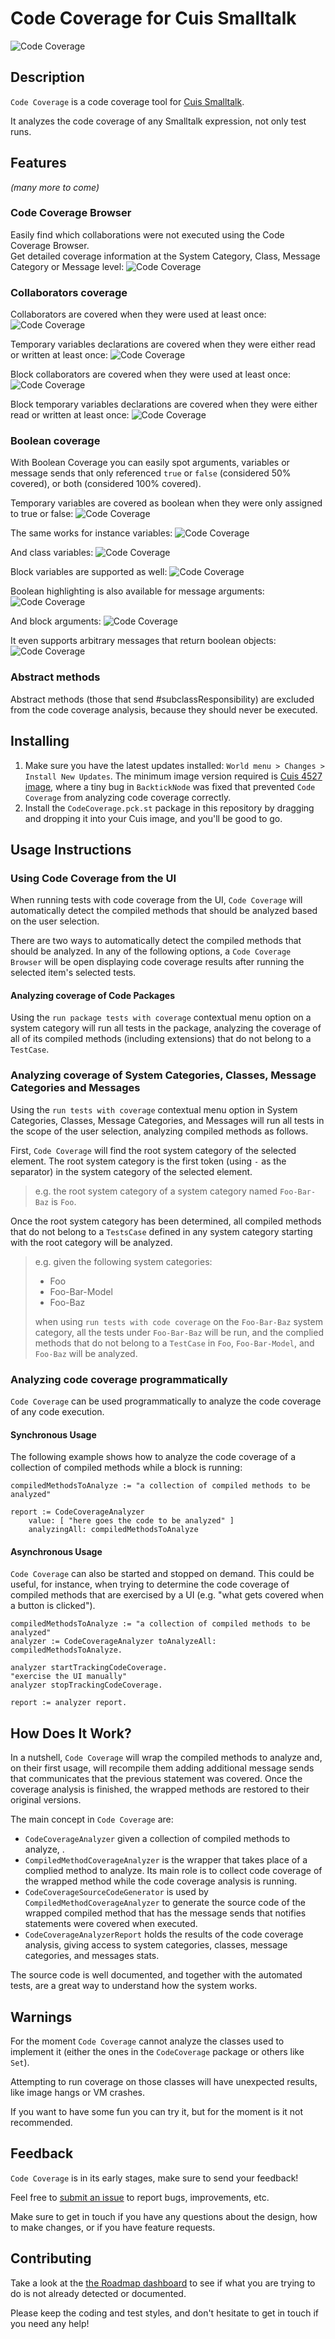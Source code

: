 # Code Coverage for Cuis Smalltalk

![Code Coverage](assets/cuis-code-coverage.png)

## Description
`Code Coverage` is a code coverage tool for [Cuis Smalltalk](https://github.com/Cuis-Smalltalk/Cuis-Smalltalk-Dev).

It analyzes the code coverage of any Smalltalk expression, not only test runs.

## Features
_(many more to come)_

### Code Coverage Browser
Easily find which collaborations were not executed using the Code Coverage Browser.  
Get detailed coverage information at the System Category, Class, Message Category or Message level:
![Code Coverage](assets/demo-code-highlighting.png)

### Collaborators coverage
Collaborators are covered when they were used at least once:
![Code Coverage](assets/demo-collaborators-highlighting.png)

Temporary variables declarations are covered when they were either read or written at least once:
![Code Coverage](assets/demo-temporaries-declaration-highlighting.png)

Block collaborators are covered when they were used at least once:
![Code Coverage](assets/demo-block-collaborators-highlighting.png)

Block temporary variables declarations are covered when they were either read or written at least once:
![Code Coverage](assets/demo-block-temporaries-declaration-highlighting.png)

### Boolean coverage
With Boolean Coverage you can easily spot arguments, variables or message sends that only referenced `true` or `false`
(considered 50% covered), or both (considered 100% covered). 

Temporary variables are covered as boolean when they were only assigned to true or false:
![Code Coverage](assets/demo-boolean-temporary-variables.png)

The same works for instance variables:
![Code Coverage](assets/demo-boolean-instance-variables.png)

And class variables:
![Code Coverage](assets/demo-boolean-class-variables.png)

Block variables are supported as well:
![Code Coverage](assets/demo-boolean-block-temporary-variables.png)

Boolean highlighting is also available for message arguments:
![Code Coverage](assets/demo-boolean-message-arguments.png)

And block arguments:
![Code Coverage](assets/demo-boolean-block-arguments.png)

It even supports arbitrary messages that return boolean objects:
![Code Coverage](assets/demo-boolean-message-sends.png)

### Abstract methods

Abstract methods (those that send #subclassResponsibility) are excluded from the code coverage analysis, because they 
should never be executed.

## Installing

1. Make sure you have the latest updates installed: `World menu > Changes > Install New Updates`.
The minimum image version required is [Cuis 4527 image](https://github.com/Cuis-Smalltalk/Cuis-Smalltalk-Dev/blob/master/CoreUpdates/4527-CuisCore-NicolasPapagnaMaldonado-2021Jan20-17h23m-NPM.001.cs.st),
where a tiny bug in `BacktickNode` was fixed that prevented `Code Coverage` from analyzing code coverage correctly.
2. Install the `CodeCoverage.pck.st` package in this repository by dragging and dropping it into your Cuis image, and you'll be good to go.

## Usage Instructions
### Using Code Coverage from the UI
When running tests with code coverage from the UI, `Code Coverage` will automatically detect the compiled methods that 
should be analyzed based on the user selection.

There are two ways to automatically detect the compiled methods that should be analyzed.
In any of the following options, a `Code Coverage Browser` will be open displaying code coverage results after running 
the selected item's selected tests.

#### Analyzing coverage of Code Packages
Using the `run package tests with coverage` contextual menu option on a system category will run all tests in the
package, analyzing the coverage of all of its compiled methods (including extensions) that do not belong to a
`TestCase`.

### Analyzing coverage of System Categories, Classes, Message Categories and Messages
Using the `run tests with coverage` contextual menu option in System Categories, Classes, Message Categories, and Messages
will run all tests in the scope of the user selection, analyzing compiled methods as follows.

First, `Code Coverage` will find the root system category of the selected element.
The root system category is the first token (using `-` as the separator) in the system category of the selected element.

> e.g. the root system category of a system category named `Foo-Bar-Baz` is `Foo`.

Once the root system category has been determined, all compiled methods that do not belong to a `TestsCase` defined in 
any system category starting with the root category will be analyzed.

> e.g. given the following system categories:
> * Foo
> * Foo-Bar-Model
> * Foo-Baz
> 
> when using `run tests with code coverage` on the `Foo-Bar-Baz` system category, all the tests under `Foo-Bar-Baz` will
> be run, and the complied methods that do not belong to a `TestCase` in `Foo`, `Foo-Bar-Model`, and `Foo-Baz` will be
> analyzed.

### Analyzing code coverage programmatically
`Code Coverage` can be used programmatically to analyze the code coverage of any code execution.

#### Synchronous Usage
The following example shows how to analyze the code coverage of a collection of compiled methods while a block is
running:

```
compiledMethodsToAnalyze := "a collection of compiled methods to be analyzed"

report := CodeCoverageAnalyzer
    value: [ "here goes the code to be analyzed" ]
    analyzingAll: compiledMethodsToAnalyze
```

#### Asynchronous Usage
`Code Coverage` can also be started and stopped on demand. This could be useful, for instance, when trying to determine the code coverage of compiled methods that are exercised by a UI (e.g. "what gets covered when a button is clicked").

```
compiledMethodsToAnalyze := "a collection of compiled methods to be analyzed"
analyzer := CodeCoverageAnalyzer toAnalyzeAll: compiledMethodsToAnalyze.

analyzer startTrackingCodeCoverage.
"exercise the UI manually"
analyzer stopTrackingCodeCoverage.

report := analyzer report.
```

## How Does It Work?
In a nutshell, `Code Coverage` will wrap the compiled methods to analyze and, on their first usage, will recompile them
adding additional message sends that communicates that the previous statement was covered. Once the coverage analysis is finished,
the wrapped methods are restored to their original versions.

The main concept in  `Code Coverage` are:
* `CodeCoverageAnalyzer` given a collection of compiled methods to analyze, .
* `CompiledMethodCoverageAnalyzer` is the wrapper that takes place of a complied method to analyze. Its main role is to
collect code coverage of the wrapped method while the code coverage analysis is running.
* `CodeCoverageSourceCodeGenerator` is used by `CompiledMethodCoverageAnalyzer` to generate the source code of the wrapped
compiled method that has the message sends that notifies statements were covered when executed.
* `CodeCoverageAnalyzerReport` holds the results of the code coverage analysis, giving access to system categories, classes,
message categories, and messages stats.

The source code is well documented, and together with the automated tests, are a great way to understand how the system 
works.

## Warnings
For the moment `Code Coverage` cannot analyze the classes used to implement it (either the ones in the `CodeCoverage`
package or others like `Set`).

Attempting to run coverage on those classes will have unexpected results, like image hangs or VM crashes.

If you want to have some fun you can try it, but for the moment is it not recommended.

## Feedback 
`Code Coverage` is in its early stages, make sure to send your feedback!

Feel free to [submit an issue](https://github.com/npapagna/cuis-code-coverage/issues) to report bugs, improvements, etc.

Make sure to get in touch if you have any questions about the design, how to make changes, or if you have feature requests.


## Contributing

Take a look at the [the Roadmap dashboard](https://github.com/npapagna/cuis-code-coverage/projects/1) to see if what 
you are trying to do is not already detected or documented. 

Please keep the coding and test styles, and don't hesitate to get in touch if you need any help!
